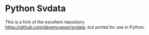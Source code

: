 # Python Svdata

This is a fork of the excellent repository https://github.com/davemcewan/svdata,
but ported for use in Python.
